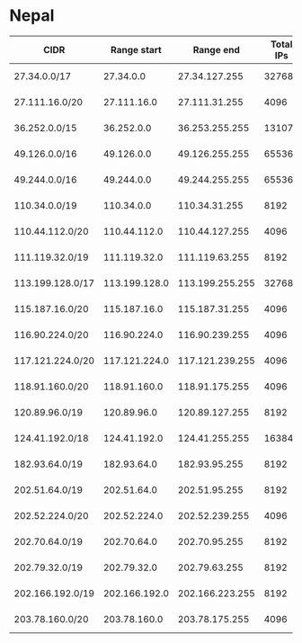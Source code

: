 # Nepal

CIDR               | Range start     | Range end       | Total IPs  | Assign date | Owner
------------------ | --------------- | --------------- | ---------- | ----------- | -----
27.34.0.0/17       | 27.34.0.0       | 27.34.127.255   | 32768      | 2010-03-22  | 
27.111.16.0/20     | 27.111.16.0     | 27.111.31.255   | 4096       | 2010-06-29  | 
36.252.0.0/15      | 36.252.0.0      | 36.253.255.255  | 131072     | 2011-02-10  | 
49.126.0.0/16      | 49.126.0.0      | 49.126.255.255  | 65536      | 2010-10-12  | 
49.244.0.0/16      | 49.244.0.0      | 49.244.255.255  | 65536      | 2010-11-11  | 
110.34.0.0/19      | 110.34.0.0      | 110.34.31.255   | 8192       | 2009-02-26  | 
110.44.112.0/20    | 110.44.112.0    | 110.44.127.255  | 4096       | 2009-03-11  | 
111.119.32.0/19    | 111.119.32.0    | 111.119.63.255  | 8192       | 2011-02-15  | 
113.199.128.0/17   | 113.199.128.0   | 113.199.255.255 | 32768      | 2008-12-02  | 
115.187.16.0/20    | 115.187.16.0    | 115.187.31.255  | 4096       | 2008-09-11  | 
116.90.224.0/20    | 116.90.224.0    | 116.90.239.255  | 4096       | 2007-05-30  | 
117.121.224.0/20   | 117.121.224.0   | 117.121.239.255 | 4096       | 2007-08-07  | 
118.91.160.0/20    | 118.91.160.0    | 118.91.175.255  | 4096       | 2007-08-27  | 
120.89.96.0/19     | 120.89.96.0     | 120.89.127.255  | 8192       | 2008-04-07  | 
124.41.192.0/18    | 124.41.192.0    | 124.41.255.255  | 16384      | 2007-09-20  | 
182.93.64.0/19     | 182.93.64.0     | 182.93.95.255   | 8192       | 2010-03-05  | 
202.51.64.0/19     | 202.51.64.0     | 202.51.95.255   | 8192       | 1999-07-30  | 
202.52.224.0/20    | 202.52.224.0    | 202.52.239.255  | 4096       | 1999-02-23  | 
202.70.64.0/19     | 202.70.64.0     | 202.70.95.255   | 8192       | 1999-11-15  | 
202.79.32.0/19     | 202.79.32.0     | 202.79.63.255   | 8192       | 1998-08-10  | 
202.166.192.0/19   | 202.166.192.0   | 202.166.223.255 | 8192       | 2005-06-10  | 
203.78.160.0/20    | 203.78.160.0    | 203.78.175.255  | 4096       | 2002-10-01  | 

